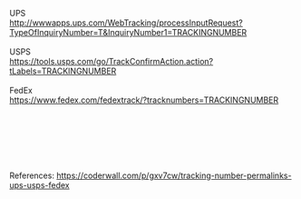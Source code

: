 UPS<BR>
http://wwwapps.ups.com/WebTracking/processInputRequest?TypeOfInquiryNumber=T&InquiryNumber1=TRACKINGNUMBER
<BR><BR>
USPS<BR>
https://tools.usps.com/go/TrackConfirmAction.action?tLabels=TRACKINGNUMBER
<BR><BR>
FedEx<BR>
https://www.fedex.com/fedextrack/?tracknumbers=TRACKINGNUMBER

<BR><BR><BR><BR><BR><BR>
References:
https://coderwall.com/p/gxv7cw/tracking-number-permalinks-ups-usps-fedex
